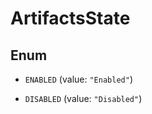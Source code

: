 

# ArtifactsState

## Enum


* `ENABLED` (value: `"Enabled"`)

* `DISABLED` (value: `"Disabled"`)



